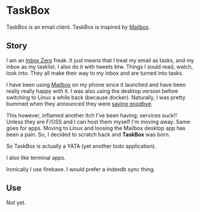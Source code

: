 # TaskBox 

TaskBox is an email client. TaskBox is inspired by [Mailbox](http://www.mailboxapp.com/). 

## Story

I am an [Inbox Zero](http://www.43folders.com/izero) freak. It just means that I treat my email as tasks, and my inbox as my tasklist. I also do it with tweets btw. Things I sould read, watch, look into. They all make their way to my inbox and are turned into tasks. 

I have been using [Mailbox](http://www.mailboxapp.com/) on my phone since it launched and have been really really happy with it. I was also using the desktop version before switching to Linux a while back (because docker). Naturally, I was pretty bummed when they announced they were [saying goodbye](https://blogs.dropbox.com/mailbox/2015/12/saying-goodbye/).  

This however, inflamed another itch I've been having; services suck!! Unless they are F/OSS and I can host them myself I'm moving away. Same goes for apps. Moving to Linux and loosing the Mailbox desktop app has been a pain. So, I decided to scratch back and **TaskBox** was born.

So TaskBox is actually a YATA (yet another todo application).

I also like terminal apps.

Ironically I use firebase. I would prefer a indexdb sync thing.

## Use

Not yet.

